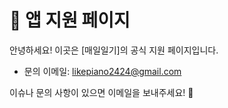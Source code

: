 # 📌 앱 지원 페이지

안녕하세요! 이곳은 [매일일기]의 공식 지원 페이지입니다.  

- 문의 이메일: likepiano2424@gmail.com  

이슈나 문의 사항이 있으면 이메일을 보내주세요! 🚀
